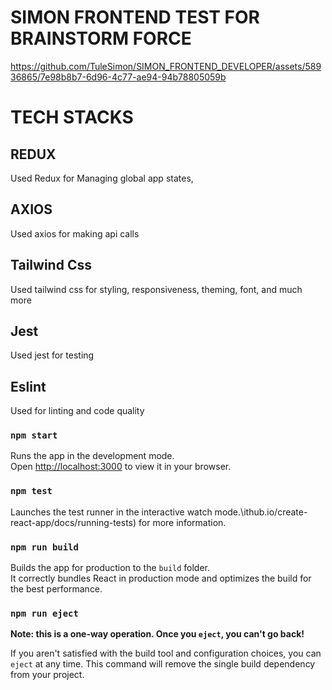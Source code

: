 # SIMON FRONTEND TEST FOR BRAINSTORM FORCE

https://github.com/TuleSimon/SIMON_FRONTEND_DEVELOPER/assets/58936865/7e98b8b7-6d96-4c77-ae94-94b78805059b


# TECH STACKS
## REDUX
Used Redux for Managing global app states,

## AXIOS
Used axios for making api calls

## Tailwind Css
Used tailwind css for styling, responsiveness, theming, font, and much more

## Jest
Used jest for testing

## Eslint
Used for linting and code quality

### `npm start`

Runs the app in the development mode.\
Open [http://localhost:3000](http://localhost:3000) to view it in your browser.

### `npm test`

Launches the test runner in the interactive watch mode.\ithub.io/create-react-app/docs/running-tests) for more information.

### `npm run build`

Builds the app for production to the `build` folder.\
It correctly bundles React in production mode and optimizes the build for the best performance.

### `npm run eject`

**Note: this is a one-way operation. Once you `eject`, you can't go back!**

If you aren't satisfied with the build tool and configuration choices, you can `eject` at any time. This command will remove the single build dependency from your project.
